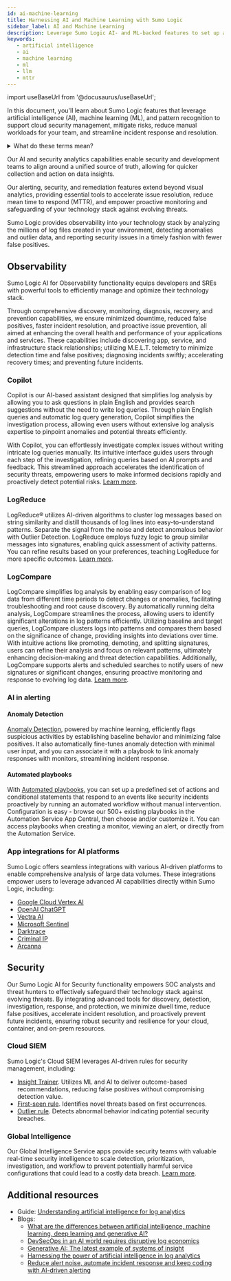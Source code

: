 ```yaml
---
id: ai-machine-learning
title: Harnessing AI and Machine Learning with Sumo Logic
sidebar_label: AI and Machine Learning
description: Leverage Sumo Logic AI- and ML-backed features to set up alerts, resolve issues, and reduce MTTR, enhancing cloud security management and streamlining incident response. Empower your team with advanced observability and proactive threat detection.
keywords:
   - artificial intelligence
   - ai
   - machine learning
   - ml
   - llm
   - mttr
---
```


import useBaseUrl from '@docusaurus/useBaseUrl';

In this document, you'll learn about Sumo Logic features that leverage artificial intelligence (AI), machine learning (ML), and pattern recognition to support cloud security management, mitigate risks, reduce manual workloads for your team, and streamline incident response and resolution.

<details>
<summary>What do these terms mean?</summary>

AI encompasses machines that mimic human-like intelligence, leveraging algorithms to compute tasks efficiently. It includes machine learning and deep learning.

ML, a subset of AI, involves training machines to learn from data without explicit programming, improving performance over time. Within ML, there are various types: supervised learning, unsupervised learning, semi-supervised learning, and reinforcement learning, each suited for different problem settings such as classification, regression, and clustering.

Deep learning, another subset of AI, employs artificial neural networks with multiple layers to process data, excelling in tasks like image recognition and natural language understanding. Generative AI, closely related to deep learning, produces new data resembling training data, often utilizing large language models like GPT.

Pattern learning is fundamental to machine learning and deep learning, where algorithms discern patterns in data to make predictions or classifications, enabling advancements in various fields through data-driven decision-making.

</details>

Our AI and security analytics capabilities enable security and development teams to align around a unified source of truth, allowing for quicker collection and action on data insights.

Our alerting, security, and remediation features extend beyond visual analytics, providing essential tools to accelerate issue resolution, reduce mean time to respond (MTTR), and empower proactive monitoring and safeguarding of your technology stack against evolving threats.

Sumo Logic provides observability into your technology stack by analyzing the millions of log files created in your environment, detecting anomalies and outlier data, and reporting security issues in a timely fashion with fewer false positives.

## Observability

Sumo Logic AI for Observability functionality equips developers and SREs with powerful tools to efficiently manage and optimize their technology stack.

Through comprehensive discovery, monitoring, diagnosis, recovery, and prevention capabilities, we ensure minimized downtime, reduced false positives, faster incident resolution, and proactive issue prevention, all aimed at enhancing the overall health and performance of your applications and services. These capabilities include discovering app, service, and infrastructure stack relationships; utilizing M.E.L.T. telemetry to minimize detection time and false positives; diagnosing incidents swiftly; accelerating recovery times; and preventing future incidents.

### Copilot

Copilot is our AI-based assistant designed that simplifies log analysis by allowing you to ask questions in plain English and provides search suggestions without the need to write log queries. Through plain English queries and automatic log query generation, Copilot simplifies the investigation process, allowing even users without extensive log analysis expertise to pinpoint anomalies and potential threats efficiently.

With Copilot, you can effortlessly investigate complex issues without writing intricate log queries manually. Its intuitive interface guides users through each step of the investigation, refining queries based on AI prompts and feedback. This streamlined approach accelerates the identification of security threats, empowering users to make informed decisions rapidly and proactively detect potential risks. [Learn more](/docs/search/copilot).

### LogReduce

LogReduce&reg; utilizes AI-driven algorithms to cluster log messages based on string similarity and distill thousands of log lines into easy-to-understand patterns. Separate the signal from the noise and detect anomalous behavior with Outlier Detection. LogReduce employs fuzzy logic to group similar messages into signatures, enabling quick assessment of activity patterns. You can refine results based on your preferences, teaching LogReduce for more specific outcomes. [Learn more](/docs/search/behavior-insights/logreduce).

### LogCompare

LogCompare simplifies log analysis by enabling easy comparison of log data from different time periods to detect changes or anomalies, facilitating troubleshooting and root cause discovery. By automatically running delta analysis, LogCompare streamlines the process, allowing users to identify significant alterations in log patterns efficiently. Utilizing baseline and target queries, LogCompare clusters logs into patterns and compares them based on the significance of change, providing insights into deviations over time. With intuitive actions like promoting, demoting, and splitting signatures, users can refine their analysis and focus on relevant patterns, ultimately enhancing decision-making and threat detection capabilities. Additionally, LogCompare supports alerts and scheduled searches to notify users of new signatures or significant changes, ensuring proactive monitoring and response to evolving log data. [Learn more](/docs/search/behavior-insights/logcompare).

### AI in alerting

#### Anomaly Detection

[Anomaly Detection](/docs/alerts/monitors/create-monitor/#step-1-set-trigger-conditions), powered by machine learning, efficiently flags suspicious activities by establishing baseline behavior and minimizing false positives. It also automatically fine-tunes anomaly detection with minimal user input, and you can associate it with a playbook to link anomaly responses with monitors, streamlining incident response.

#### Automated playbooks

With [Automated playbooks](/docs/alerts/monitors/use-playbooks-with-monitors), you can set up a predefined set of actions and conditional statements that respond to an events like security incidents proactively by running an automated workflow without manual intervention. Configuration is easy - browse our 500+ existing playbooks in the Automation Service App Central, then choose and/or customize it. You can access playbooks when creating a monitor, viewing an alert, or directly from the Automation Service.

### App integrations for AI platforms

Sumo Logic offers seamless integrations with various AI-driven platforms to enable comprehensive analysis of large data volumes. These integrations empower users to leverage advanced AI capabilities directly within Sumo Logic, including:

* [Google Cloud Vertex AI](/docs/integrations/google/cloud-vertex-ai)
* [OpenAI ChatGPT](/docs/platform-services/automation-service/app-central/integrations/openai-chatgpt)
* [Vectra AI](/docs/platform-services/automation-service/app-central/integrations/vectra)
* [Microsoft Sentinel](/docs/platform-services/automation-service/app-central/integrations/microsoft-sentinel)
* [Darktrace](/docs/platform-services/automation-service/app-central/integrations/darktrace)
* [Criminal IP](/docs/platform-services/automation-service/app-central/integrations/criminal-ip)
* [Arcanna](/docs/platform-services/automation-service/app-central/integrations/arcanna)

## Security

Our Sumo Logic AI for Security functionality empowers SOC analysts and threat hunters to effectively safeguard their technology stack against evolving threats. By integrating advanced tools for discovery, detection, investigation, response, and protection, we minimize dwell time, reduce false positives, accelerate incident resolution, and proactively prevent future incidents, ensuring robust security and resilience for your cloud, container, and on-prem resources.

### Cloud SIEM

Sumo Logic's Cloud SIEM leverages AI-driven rules for security management, including:

* [Insight Trainer](/docs/cse/rules/insight-trainer). Utilizes ML and AI to deliver outcome-based recommendations, reducing false positives without compromising detection value.
* [First-seen rule](/docs/cse/rules/write-first-seen-rule). Identifies novel threats based on first occurrences.
* [Outlier rule](/docs/cse/rules/write-outlier-rule/). Detects abnormal behavior indicating potential security breaches.

### Global Intelligence

Our Global Intelligence Service apps provide security teams with valuable real-time security intelligence to scale detection, prioritization, investigation, and workflow to prevent potentially harmful service configurations that could lead to a costly data breach. [Learn more](/docs/integrations/global-intelligence).


## Additional resources

* Guide: [Understanding artificial intelligence for log analytics](https://www.sumologic.com/guides/machine-data-analytics)
* Blogs: 
   * [What are the differences between artificial intelligence, machine learning, deep learning and generative AI?](https://www.sumologic.com/blog/machine-learning-deep-learning)
   * [DevSecOps in an AI world requires disruptive log economics](https://www.sumologic.com/blog/devsecops-ai-disruptive-log-economics)
   * [Generative AI: The latest example of systems of insight](https://www.sumologic.com/blog/generative-ai-latest-example-systems-of-insight)
   * [Harnessing the power of artificial intelligence in log analytics](https://www.sumologic.com/blog/power-ai-log-analytics/)
   * [Reduce alert noise, automate incident response and keep coding with AI-driven alerting](https://www.sumologic.com/blog/ai-driven-low-noise-alerts/)

<!--
-Bashyam's blog about how we trained our AI
-Flex Pricing? The more log data ingested, the sharper your analytics and ML/AI insights become. By eliminating ingest limitations and empowering an ML/AI-driven single source of truth for analytics, Flex enables DevOps and DevSecOps teams to troubleshoot faster, accelerate release velocity, and ensure reliable, secure digital experiences.
-Splunk-to-Sumo conversion migration tool?
-->
